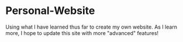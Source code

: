# Personal-Website

Using what I have learned thus far to create my own website. As I learn more, I hope to update this site with more "advanced" features!

